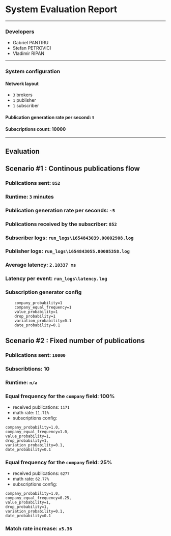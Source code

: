 # System Evaluation Report
---

### Developers
* Gabriel PANTIRU
* Stefan PETROVICI
* Vladimir RIPAN
---

### System configuration
#### Network layout
* `3` brokers 
* `1` publisher
* `1` subscriber
#### Publication generation rate per second: `5`
#### Subscriptions count: 10000

---

## Evaluation 

## Scenario #1 : Continous publications flow

### Publications sent: `852`
### Runtime: `3` minutes
### Publication generation rate per seconds: `~5`
### Publications received by the subscriber: `852`
### Subscriber logs: `run_logs\1654843039.00002908.log`
### Publisher logs: `run_logs\1654843055.00005358.log`
### Average latency: `2.10337 ms`
### Latency per event: `run_logs\latency.log`

### Subscription generator config
```
    company_probability=1
    company_equal_frequency=1
    value_probability=1
    drop_probability=1
    variation_probability=0.1
    date_probability=0.1
```

## Scenario #2 : Fixed number of publications

### Publications sent: `10000`
### Subscribtions: 10
### Runtime: `n/a`

### Equal frequency for the `company` field: 100%
* received publications: `1171`
* math rate: `11.71%`
* subscriptions config:
``` 
company_probability=1.0,
company_equal_frequency=1.0,
value_probability=1,
drop_probability=1,
variation_probability=0.1,
date_probability=0.1
```

### Equal frequency for the `company` field: 25%
* received publications: `6277`
* math rate: `62.77%`
* subscriptions config:
```
company_probability=1.0,
company_equal_frequency=0.25,
value_probability=1,
drop_probability=1,
variation_probability=0.1,
date_probability=0.1
```
### Match rate increase: `x5.36`
